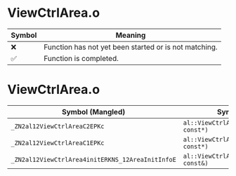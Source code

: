 # ViewCtrlArea.o
| Symbol | Meaning 
| ------------- | ------------- 
| :x: | Function has not yet been started or is not matching. 
| :white_check_mark: | Function is completed. 


# ViewCtrlArea.o
| Symbol (Mangled) | Symbol (Demangled) | Decompiled? |
| ------------- |  ------------- | ------------- |
| `_ZN2al12ViewCtrlAreaC2EPKc` | `al::ViewCtrlArea::ViewCtrlArea(char const*)` | :x: |
| `_ZN2al12ViewCtrlAreaC1EPKc` | `al::ViewCtrlArea::ViewCtrlArea(char const*)` | :x: |
| `_ZN2al12ViewCtrlArea4initERKNS_12AreaInitInfoE` | `al::ViewCtrlArea::init(al::AreaInitInfo const&)` | :x: |
